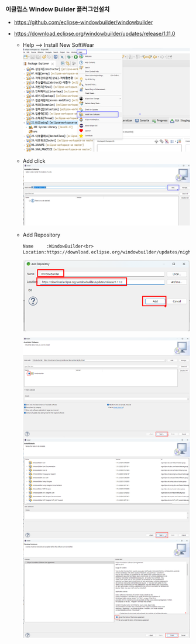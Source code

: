   ### 이클립스 Window Builder 플러그인설치
   - https://github.com/eclipse-windowbuilder/windowbuilder
   - [ https://download.eclipse.org/windowbuilder/updates/release/1.11.0 ](https://download.eclipse.org/windowbuilder/updates/release/1.11.0)

      - Help -->   Install New SoftWear
        ![Alt text](image-66.png)
      - Add click  
        ![Alt text](image-67.png)
      - Add Repository
        ```
        Name     :WindowBuilder<br>
        Location:https://download.eclipse.org/windowbuilder/updates/nightly/latest
        ```
        ![Alt text](image-83.png)
        
        ![Alt text](image-69.png)
        ![Alt text](image-70.png)
        ![Alt text](image-71.png)
